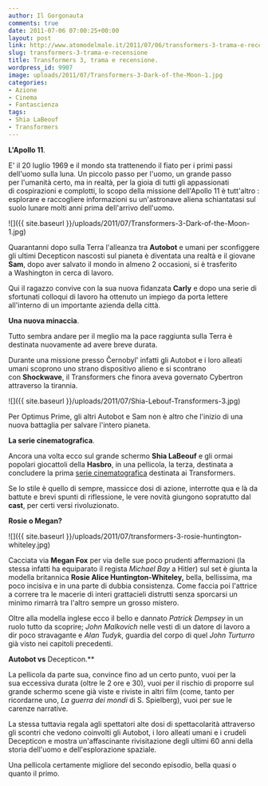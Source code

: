 ```yaml
---
author: Il Gorgonauta
comments: true
date: 2011-07-06 07:00:25+00:00
layout: post
link: http://www.atomodelmale.it/2011/07/06/transformers-3-trama-e-recensione/
slug: transformers-3-trama-e-recensione
title: Transformers 3, trama e recensione.
wordpress_id: 9907
image: uploads/2011/07/Transformers-3-Dark-of-the-Moon-1.jpg
categories:
- Azione
- Cinema
- Fantascienza
tags:
- Shia LaBeouf
- Transformers
---
```


**L'Apollo 11**.

E' il 20 luglio 1969 e il mondo sta trattenendo il fiato per i primi passi dell'uomo sulla luna. Un piccolo passo per l'uomo, un grande passo per l'umanità certo, ma in realtà, per la gioia di tutti gli appassionati di cospirazioni e complotti, lo scopo della missione dell'Apollo 11 è tutt'altro : esplorare e raccogliere informazioni su un'astronave aliena schiantatasi sul suolo lunare molti anni prima dell'arrivo dell'uomo.

![]({{ site.baseurl }}/uploads/2011/07/Transformers-3-Dark-of-the-Moon-1.jpg)

Quarantanni dopo sulla Terra l'alleanza tra **Autobot** e umani per sconfiggere gli ultimi Decepticon nascosti sul pianeta è diventata una realtà e il giovane **Sam**, dopo aver salvato il mondo in almeno 2 occasioni, si è trasferito a Washington in cerca di lavoro.

Qui il ragazzo convive con la sua nuova fidanzata **Carly** e dopo una serie di sfortunati colloqui di lavoro ha ottenuto un impiego da porta lettere all'interno di un importante azienda della città.

**Una nuova minaccia**.

Tutto sembra andare per il meglio ma la pace raggiunta sulla Terra è destinata nuovamente ad avere breve durata.

Durante una missione presso Černobyl' infatti gli Autobot e i loro alleati umani scoprono uno strano dispositivo alieno e si scontrano con **Shockwave**, il Transformers che finora aveva governato Cybertron attraverso la tirannia.

![]({{ site.baseurl }}/uploads/2011/07/Shia-Lebouf-Transformers-3.jpg)

Per Optimus Prime, gli altri Autobot e Sam non è altro che l'inizio di una nuova battaglia per salvare l'intero pianeta.

**La serie cinematografica**.

Ancora una volta ecco sul grande schermo **Shia LaBeouf** e gli ormai popolari giocattoli della **Hasbro**, in una pellicola, la terza, destinata a concludere la prima [serie cinematografica](/2009/07/02/transformers-la-vendetta-del-caduto.html) destinata ai Transformers.

Se lo stile è quello di sempre, massicce dosi di azione, interrotte qua e là da battute e brevi spunti di riflessione, le vere novità giungono sopratutto dal **cast**, per certi versi rivoluzionato.

**Rosie o Megan?**

![]({{ site.baseurl }}/uploads/2011/07/transformers-3-rosie-huntington-whiteley.jpg)

Cacciata via **Megan Fox** per via delle sue poco prudenti affermazioni (la stessa infatti ha equiparato il regista _Michael Bay_ a Hitler) sul set è giunta la modella britannica **Rosie Alice Huntington-Whiteley,** bella, bellissima, ma poco incisiva e in una parte di dubbia consistenza. Come faccia poi l'attrice a correre tra le macerie di interi grattacieli distrutti senza sporcarsi un minimo rimarrà tra l'altro sempre un grosso mistero.

Oltre alla modella inglese ecco il bello e dannato _Patrick Dempsey_ in un ruolo tutto da scoprire; _John Malkovich_ nelle vesti di un datore di lavoro a dir poco stravagante e _Alan Tudyk_, guardia del corpo di quel _John Turturro_ già visto nei capitoli precedenti.

**Autobot vs** Decepticon.**

La pellicola da parte sua, convince fino ad un certo punto, vuoi per la sua eccessiva durata (oltre le 2 ore e 30), vuoi per il rischio di proporre sul grande schermo scene già viste e riviste in altri film (come, tanto per ricordarne uno, _La guerra dei mondi_ di S. Spielberg), vuoi per sue le carenze narrative.

La stessa tuttavia regala agli spettatori alte dosi di spettacolarità attraverso gli scontri che vedono coinvolti gli Autobot, i loro alleati umani e i crudeli Decepticon e mostra un'affascinante rivisitazione degli ultimi 60 anni della storia dell'uomo e dell'esplorazione spaziale.

Una pellicola certamente migliore del secondo episodio, bella quasi o quanto il primo.
